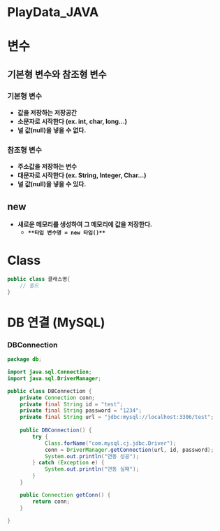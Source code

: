 PlayData_JAVA
==============
# 변수

## 기본형 변수와 참조형 변수

### 기본형 변수

- ************************************************************값을 저장하는 저장공간************************************************************
- **********************************************소문자로 시작한다 (ex. int, char, long…)**********************************************
- ******************************************************************널 값(null)을 넣을 수 없다.******************************************************************

### 참조형 변수

- **********************************************************주소값을 저장하는 변수**********************************************************
- **********************************************대문자로 시작한다 (ex. String, Integer, Char…)**********************************************
- ********************************************************************널 값(null)을 넣을 수 있다.********************************************************************

## new

- **********************************************************************************************************************************새로운 메모리를 생성하여 그 메모리에 값을 저장한다.**********************************************************************************************************************************
    - ********************************************************`**타입 변수명 = new 타입()**`********************************************************

# Class

```java
public class 클래스명{
	// 필드
}
```

# DB 연결 (MySQL)

### DBConnection

```java
package db;

import java.sql.Connection;
import java.sql.DriverManager;

public class DBConnection {
	private Connection conn;
	private final String id = "test";
	private final String password = "1234";
	private final String url = "jdbc:mysql://localhost:3306/test";
	
	public DBConnection() {
		try {
			Class.forName("com.mysql.cj.jdbc.Driver");
			conn = DriverManager.getConnection(url, id, password);
			System.out.println("연동 성공");
		} catch (Exception e) {
			System.out.println("연동 실패");
		}
	}

	public Connection getConn() {
		return conn;
	}
	
}
```
